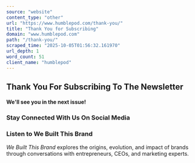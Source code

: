 ```yaml
---
source: "website"
content_type: "other"
url: "https://www.humblepod.com/thank-you/"
title: "Thank You for Subscribing"
domain: "www.humblepod.com"
path: "/thank-you/"
scraped_time: "2025-10-05T01:56:32.161970"
url_depth: 1
word_count: 51
client_name: "humblepod"
---
```


## Thank You For Subscribing To The Newsletter

#### We'll see you in the next issue!

### **Stay Connected With Us** On Social Media

### **Listen to** We Built This Brand

_We Built This Brand_ explores the origins, evolution, and impact of brands through conversations with entrepreneurs, CEOs, and marketing experts.